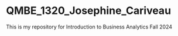 # QMBE_1320_Josephine_Cariveau
This is my repository for Introduction to Business Analytics Fall 2024
